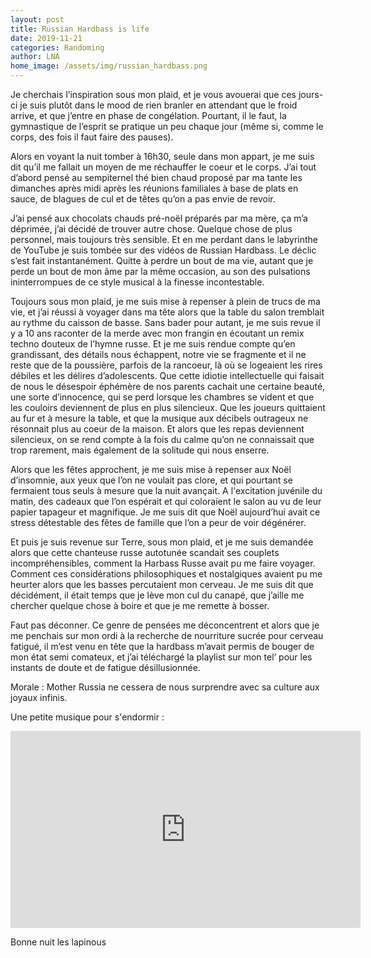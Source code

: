 ```yaml
---
layout: post
title: Russian Hardbass is life
date: 2019-11-21
categories: Randoming
author: LNA
home_image: /assets/img/russian_hardbass.png
---
```

Je cherchais l’inspiration sous mon plaid, et je vous avouerai que ces jours-ci je suis plutôt dans le mood de rien branler en attendant que le froid arrive, et que j’entre en phase de congélation. Pourtant, il le faut, la gymnastique de l’esprit se pratique un peu chaque jour (même si, comme le corps, des fois il faut faire des pauses).

Alors en voyant la nuit tomber à 16h30, seule dans mon appart, je me suis dit qu’il me fallait un moyen de me réchauffer le coeur et le corps. J’ai tout d’abord pensé au sempiternel thé bien chaud proposé par ma tante les dimanches après midi après les réunions familiales à base de plats en sauce, de blagues de cul et de têtes qu’on a pas envie de revoir.

J’ai pensé aux chocolats chauds pré-noël préparés par ma mère, ça m’a déprimée, j’ai décidé de trouver autre chose. Quelque chose de plus personnel, mais toujours très sensible. Et en me perdant dans le labyrinthe de YouTube je suis tombée sur des vidéos de Russian Hardbass. Le déclic s’est fait instantanément. Quitte à perdre un bout de ma vie, autant que je perde un bout de mon âme par la même occasion, au son des pulsations ininterrompues de ce style musical à la finesse incontestable. 

Toujours sous mon plaid, je me suis mise à repenser à plein de trucs de ma vie, et j’ai réussi à voyager dans ma tête alors que la table du salon tremblait au rythme du caisson de basse. Sans bader pour autant, je me suis revue il y a 10 ans raconter de la merde avec mon frangin en écoutant un remix techno douteux de l’hymne russe. Et je me suis rendue compte qu’en grandissant, des détails nous échappent, notre vie se fragmente et il ne reste que de la poussière, parfois de la rancoeur, là où se logeaient les rires débiles et les délires d’adolescents. Que cette idiotie intellectuelle qui faisait de nous le désespoir éphémère de nos parents cachait une certaine beauté, une sorte d’innocence, qui se perd lorsque les chambres se vident et que les couloirs deviennent de plus en plus silencieux. Que les joueurs quittaient au fur et à mesure la table, et que la musique aux décibels outrageux ne résonnait plus au coeur de la maison. Et alors que les repas deviennent silencieux, on se rend compte à la fois du calme qu’on ne connaissait que trop rarement, mais également de la solitude qui nous enserre. 

Alors que les fêtes approchent, je me suis mise à repenser aux Noël d’insomnie, aux yeux que l’on ne voulait pas clore, et qui pourtant se fermaient tous seuls à mesure que la nuit avançait. A l'excitation juvénile du matin, des cadeaux que l’on espérait et qui coloraient le salon au vu de leur papier tapageur et magnifique. Je me suis dit que Noël aujourd’hui avait ce stress détestable des fêtes de famille que l’on a peur de voir dégénérer. 

Et puis je suis revenue sur Terre, sous mon plaid, et je me suis demandée alors que cette chanteuse russe autotunée scandait ses couplets incompréhensibles, comment la Harbass Russe avait pu me faire voyager. Comment ces considérations philosophiques et nostalgiques avaient pu me heurter alors que les basses percutaient mon cerveau. Je me suis dit que décidément, il était temps que je lève mon cul du canapé, que j’aille me chercher quelque chose à boire et que je me remette à bosser. 

Faut pas déconner. Ce genre de pensées me déconcentrent et alors que je me penchais sur mon ordi à la recherche de nourriture sucrée pour cerveau fatigué, il m’est venu en tête que la hardbass m’avait permis de bouger de mon état semi comateux, et j’ai téléchargé la playlist sur mon tel’ pour les instants de doute et de fatigue désillusionnée. 

<p class="morale">Morale : Mother Russia ne cessera de nous surprendre avec sa culture aux joyaux infinis.</p> 

Une petite musique pour s'endormir : 

<iframe width="560" height="315" src="https://www.youtube.com/embed/q6NK89jgWwk" frameborder="0" allow="accelerometer; autoplay; encrypted-media; gyroscope; picture-in-picture" allowfullscreen></iframe>

Bonne nuit les lapinous
